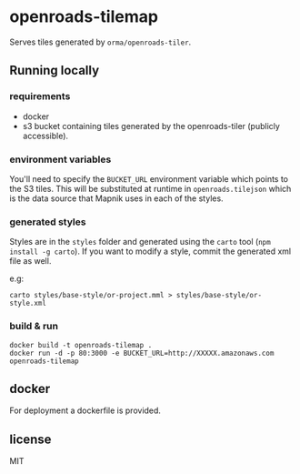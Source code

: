 # openroads-tilemap

Serves tiles generated by `orma/openroads-tiler`.


## Running locally
### requirements
- docker
- s3 bucket containing tiles generated by the openroads-tiler (publicly accessible).


### environment variables
You'll need to specify the `BUCKET_URL` environment variable which points to the S3 tiles. This will be substituted at runtime in `openroads.tilejson` which is the data source that Mapnik uses in each of the styles.

### generated styles
Styles are in the `styles` folder and generated using the `carto` tool (`npm install -g carto`).
If you want to modify a style, commit the generated xml file as well.

e.g:
```
carto styles/base-style/or-project.mml > styles/base-style/or-style.xml
```

### build & run

```
docker build -t openroads-tilemap .
docker run -d -p 80:3000 -e BUCKET_URL=http://XXXXX.amazonaws.com openroads-tilemap
```

## docker 
For deployment a dockerfile is provided.

## license
MIT
